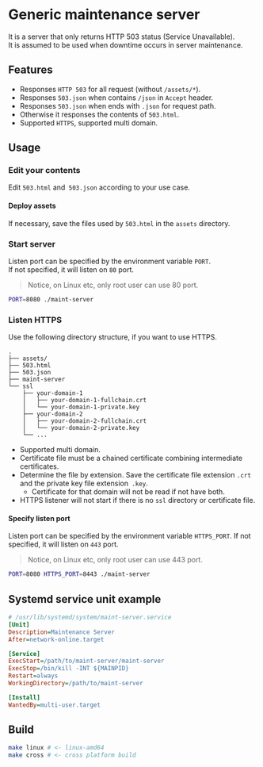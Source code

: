 # Generic maintenance server

It is a server that only returns HTTP 503 status (Service Unavailable).  
It is assumed to be used when downtime occurs in server maintenance.  

## Features

- Responses `HTTP 503` for all request (without `/assets/*`).
- Responses `503.json` when contains `/json` in `Accept` header.
- Responses `503.json` when ends with `.json` for request path.
- Otherwise it responses the contents of `503.html`.
- Supported `HTTPS`, supported multi domain.

## Usage

### Edit your contents

Edit `503.html` and` 503.json` according to your use case.

#### Deploy assets 

If necessary, save the files used by `503.html` in the `assets` directory.

### Start server

Listen port can be specified by the environment variable `PORT`.  
If not specified, it will listen on `80` port.  

> Notice, on Linux etc, only root user can use 80 port.

```sh
PORT=8080 ./maint-server
```

### Listen HTTPS

Use the following directory structure, if you want to use HTTPS.
 

```
.
├── assets/
├── 503.html
├── 503.json
├── maint-server
└── ssl
    ├── your-domain-1
    │   ├── your-domain-1-fullchain.crt
    │   └── your-domain-1-private.key
    ├── your-domain-2
    │   ├── your-domain-2-fullchain.crt
    │   └── your-domain-2-private.key
    └── ...
```

- Supported multi domain.
- Certificate file must be a chained certificate combining intermediate certificates.
- Determine the file by extension.
    Save the certificate file extension `.crt` and the private key file extension` .key`.
  - Certificate for that domain will not be read if not have both.
- HTTPS listener will not start if there is no `ssl` directory or certificate file.

#### Specify listen port

Listen port can be specified by the environment variable `HTTPS_PORT`.
If not specified, it will listen on `443` port.

> Notice, on Linux etc, only root user can use 443 port.

```sh
PORT=8080 HTTPS_PORT=8443 ./maint-server
```

## Systemd service unit example

```ini
# /usr/lib/systemd/system/maint-server.service
[Unit]
Description=Maintenance Server
After=network-online.target

[Service]
ExecStart=/path/to/maint-server/maint-server
ExecStop=/bin/kill -INT ${MAINPID}
Restart=always
WorkingDirectory=/path/to/maint-server

[Install]
WantedBy=multi-user.target
```

## Build

```sh
make linux # <- linux-amd64
make cross # <- cross platform build
```
